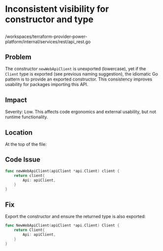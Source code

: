 # Inconsistent visibility for constructor and type

##

/workspaces/terraform-provider-power-platform/internal/services/rest/api_rest.go

## Problem

The constructor `newWebApiClient` is unexported (lowercase), yet if the `Client` type is exported (see previous naming suggestion), the idiomatic Go pattern is to provide an exported constructor. This consistency improves usability for packages importing this API.

## Impact

Severity: Low. This affects code ergonomics and external usability, but not runtime functionality.

## Location

At the top of the file:

## Code Issue

```go
func newWebApiClient(apiClient *api.Client) client {
	return client{
		Api: apiClient,
	}
}
```

## Fix

Export the constructor and ensure the returned type is also exported:

```go
func NewWebApiClient(apiClient *api.Client) Client {
	return Client{
		Api: apiClient,
	}
}
```
